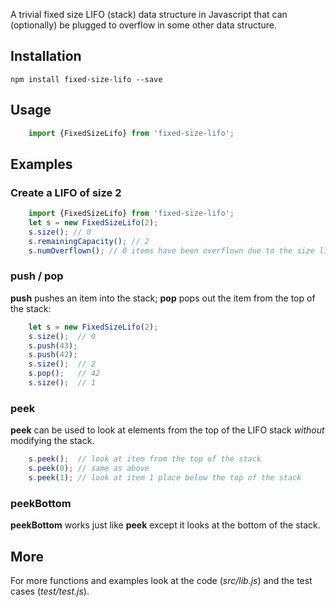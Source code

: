 A trivial fixed size LIFO (stack) data structure in Javascript that can (optionally) be
plugged to overflow in some other data structure.

## Installation

    npm install fixed-size-lifo --save

## Usage

```javascript
    import {FixedSizeLifo} from 'fixed-size-lifo';
```

## Examples

### Create a LIFO of size 2
```javascript
    import {FixedSizeLifo} from 'fixed-size-lifo';
    let s = new FixedSizeLifo(2);
    s.size(); // 0
    s.remainingCapacity(); // 2
    s.numOverflown(); // 0 items have been overflown due to the size limit
```

### push / pop

**push** pushes an item into the stack; **pop** pops out the item from the top of the stack:
```javascript
    let s = new FixedSizeLifo(2);
    s.size();  // 0
    s.push(43);
    s.push(42);     
    s.size();  // 2
    s.pop();   // 42
    s.size();  // 1
```
### peek 

**peek** can be used to look at elements from the top of the LIFO stack *without* modifying
the stack.

```javascript
    s.peek();  // look at item from the top of the stack
    s.peek(0); // same as above
    s.peek(1); // look at item 1 place below the top of the stack

```

### peekBottom

**peekBottom** works just like **peek** except it looks at the bottom of the stack.


## More

For more functions and examples look at the code (*src/lib.js*) and the test cases (*test/test.js*).


